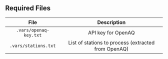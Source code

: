 
## Required Files

| File  | Description |
|:-----:|:-----------:|
| `.vars/openaq-key.txt` | API key for OpenAQ |
| `.vars/stations.txt` | List of stations to process (extracted from OpenAQ) |

